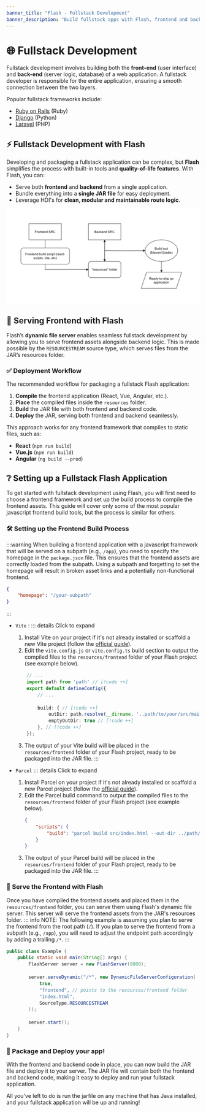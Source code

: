 ```yaml
---
banner_title: "Flash - Fullstack Development"
banner_description: "Build fullstack apps with Flash, frontend and backend in one jar."
---
```


# 🌐 Fullstack Development

Fullstack development involves building both the **front-end** (user interface) and **back-end** (server logic, database) of a web application. A fullstack developer is responsible for the entire application, ensuring a smooth connection between the two layers.

Popular fullstack frameworks include:
- [Ruby on Rails](https://rubyonrails.org) (Ruby)
- [Django](https://www.djangoproject.com) (Python)
- [Laravel](https://laravel.com) (PHP)

## ⚡ Fullstack Development with Flash

Developing and packaging a fullstack application can be complex, but **Flash** simplifies the process with built-in tools and **quality-of-life features**. With Flash, you can:
- Serve both **frontend** and **backend** from a single application.
- Bundle everything into a **single JAR file** for easy deployment.
- Leverage HDI's for **clean, modular and maintainable route logic**.

![Flash Fullstack Development](../assets/flash-fullstack.png)

## 🚀 Serving Frontend with Flash

Flash’s **dynamic file server** enables seamless fullstack development by allowing you to serve frontend assets alongside backend logic. This is made possible by the `RESOURCESTREAM` source type, which serves files from the JAR’s resources folder.

### ✅ Deployment Workflow
The recommended workflow for packaging a fullstack Flash application:
1. **Compile** the frontend application (React, Vue, Angular, etc.).
2. **Place** the compiled files inside the `resources` folder.
3. **Build** the JAR file with both frontend and backend code.
4. **Deploy** the JAR, serving both frontend and backend seamlessly.

This approach works for any frontend framework that compiles to static files, such as:
- **React** (`npm run build`)
- **Vue.js** (`npm run build`)
- **Angular** (`ng build --prod`)

## ❔ Setting up a Fullstack Flash Application

To get started with fullstack development using Flash, you will first need to choose a frontend framework and set up the build process to compile the frontend assets.
This guide will cover only some of the most popular javascript frontend build tools, but the process is similar for others.

### 🛠️ Setting up the Frontend Build Process

:::warning
When building a frontend application with a javascript framework that will be served on a subpath (e.g., `/app`), you need to specify the homepage in the `package.json` file. This ensures that the frontend assets are correctly loaded from the subpath.
Using a subpath and forgetting to set the homepage will result in broken asset links and a potentially non-functional frontend.
```json
{
    "homepage": "/your-subpath"
}
```
:::

- `Vite` : 
  ::: details Click to expand
  1. Install Vite on your project if it's not already installed or scaffold a new Vite project (follow the [official guide](https://vite.dev/guide/#scaffolding-your-first-vite-project)).
  2. Edit the `vite.config.js` or `vite.config.ts` build section to output the compiled files to the `resources/frontend` folder of your Flash project (see example below).
    ```typescript
        // ...
        import path from 'path' // [!code ++]
        export default defineConfig({
            // ...
    
            build: { // [!code ++]
                outDir: path.resolve(__dirname, '..path/to/your/src/main/resources/frontend'), // [!code ++]
                emptyOutDir: true // [!code ++]
            }, // [!code ++]
        });
    ```
  3. The output of your Vite build will be placed in the `resources/frontend` folder of your Flash project, ready to be packaged into the JAR file.
  :::

- `Parcel`
    ::: details Click to expand
    1. Install Parcel on your project if it's not already installed or scaffold a new Parcel project (follow the [official guide](https://parceljs.org/getting-started/webapp/)).
    2. Edit the Parcel build command to output the compiled files to the `resources/frontend` folder of your Flash project (see example below).
        ```json
        {
            "scripts": {
                "build": "parcel build src/index.html --out-dir ../path/to/your/src/main/resources/frontend"
            }
        }
        ```
    3. The output of your Parcel build will be placed in the `resources/frontend` folder of your Flash project, ready to be packaged into the JAR file.
    :::

### 🛜 Serve the Frontend with Flash

Once you have compiled the frontend assets and placed them in the `resources/frontend` folder, you can serve them using Flash's dynamic file server. This server will serve the frontend assets from the JAR's resources folder.
::: info
NOTE: The following example is assuming you plan to serve the frontend from the root path (`/`).
If you plan to serve the frontend from a subpath (e.g., `/app`), you will need to adjust the endpoint path accordingly by adding a trailing `/*`.
:::

```java
public class Example {
    public static void main(String[] args) {
        FlashServer server = new FlashServer(8080);

        server.serveDynamic("/*", new DynamicFileServerConfiguration(
            true,
            "frontend", // points to the resources/frontend folder
            "index.html",
            SourceType.RESOURCESTREAM
        ));
        
        server.start();
    }
}
```

### 🚀 Package and Deploy your app!

With the frontend and backend code in place, you can now build the JAR file and deploy it to your server. The JAR file will contain both the frontend and backend code, making it easy to deploy and run your fullstack application.

All you've left to do is run the jarfile on any machine that has Java installed, and your fullstack application will be up and running!


